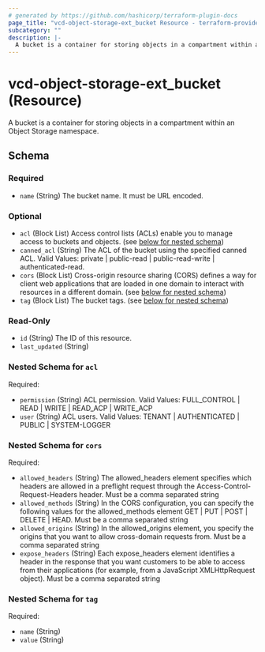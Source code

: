 ```yaml
---
# generated by https://github.com/hashicorp/terraform-plugin-docs
page_title: "vcd-object-storage-ext_bucket Resource - terraform-provider-vcd-object-storage-ext"
subcategory: ""
description: |-
  A bucket is a container for storing objects in a compartment within an Object Storage namespace.
---
```


# vcd-object-storage-ext_bucket (Resource)

A bucket is a container for storing objects in a compartment within an Object Storage namespace.



<!-- schema generated by tfplugindocs -->
## Schema

### Required

- `name` (String) The bucket name. It must be URL encoded.

### Optional

- `acl` (Block List) Access control lists (ACLs) enable you to manage access to buckets and objects. (see [below for nested schema](#nestedblock--acl))
- `canned_acl` (String) The ACL of the bucket using the specified canned ACL. Valid Values: private | public-read | public-read-write | authenticated-read.
- `cors` (Block List) Cross-origin resource sharing (CORS) defines a way for client web applications that are loaded in one domain to interact with resources in a different domain. (see [below for nested schema](#nestedblock--cors))
- `tag` (Block List) The bucket tags. (see [below for nested schema](#nestedblock--tag))

### Read-Only

- `id` (String) The ID of this resource.
- `last_updated` (String)

<a id="nestedblock--acl"></a>
### Nested Schema for `acl`

Required:

- `permission` (String) ACL permission. Valid Values: FULL_CONTROL | READ | WRITE | READ_ACP | WRITE_ACP
- `user` (String) ACL users. Valid Values: TENANT | AUTHENTICATED | PUBLIC | SYSTEM-LOGGER


<a id="nestedblock--cors"></a>
### Nested Schema for `cors`

Required:

- `allowed_headers` (String) The allowed_headers element specifies which headers are allowed in a preflight request through the Access-Control-Request-Headers header. Must be a comma separated string
- `allowed_methods` (String) In the CORS configuration, you can specify the following values for the allowed_methods element GET | PUT | POST | DELETE | HEAD. Must be a comma separated string
- `allowed_origins` (String) In the allowed_origins element, you specify the origins that you want to allow cross-domain requests from. Must be a comma separated string
- `expose_headers` (String) Each expose_headers element identifies a header in the response that you want customers to be able to access from their applications (for example, from a JavaScript XMLHttpRequest object). Must be a comma separated string


<a id="nestedblock--tag"></a>
### Nested Schema for `tag`

Required:

- `name` (String)
- `value` (String)
